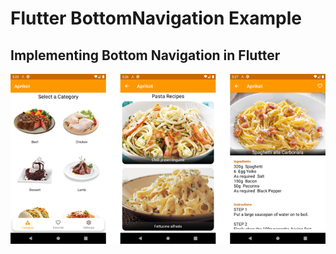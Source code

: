 # Flutter BottomNavigation Example

## Implementing Bottom Navigation in Flutter

![Image](https://github.com/maydev99/Aprikot/blob/master/aprikot_tripple_shot.png)


